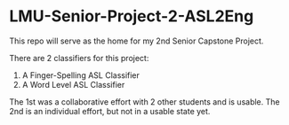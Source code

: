 # LMU-Senior-Project-2-ASL2Eng

This repo will serve as the home for my 2nd Senior Capstone Project.

There are 2 classifiers for this project:

1. A Finger-Spelling ASL Classifier
2. A Word Level ASL Classifier

The 1st was a collaborative effort with 2 other students and is usable.
The 2nd is an individual effort, but not in a usable state yet.
